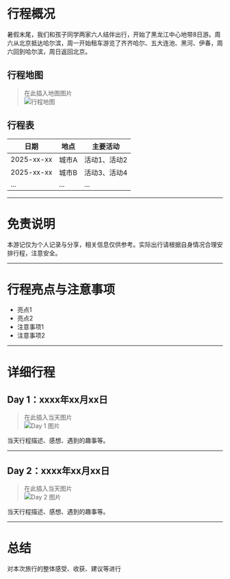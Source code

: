 # 行程概况

暑假末尾，我们和孩子同学两家六人结伴出行，开始了黑龙江中心地带8日游。周六从北京抵达哈尔滨，周一开始租车游览了齐齐哈尔、五大连池、黑河、伊春，周六回到哈尔滨，周日返回北京。

## 行程地图

> 在此插入地图图片  
![行程地图](./images/map.png)

## 行程表

| 日期       | 地点         | 主要活动           |
| ---------- | ------------ | ------------------ |
| 2025-xx-xx | 城市A        | 活动1、活动2       |
| 2025-xx-xx | 城市B        | 活动3、活动4       |
| ...        | ...          | ...                |

---

# 免责说明

本游记仅为个人记录与分享，相关信息仅供参考。实际出行请根据自身情况合理安排行程，注意安全。

---

# 行程亮点与注意事项

- 亮点1
- 亮点2
- 注意事项1
- 注意事项2

---

# 详细行程

## Day 1：xxxx年xx月xx日

> 在此插入当天图片  
![Day 1 图片](./images/day1.jpg)

当天行程描述、感想、遇到的趣事等。

---

## Day 2：xxxx年xx月xx日

> 在此插入当天图片  
![Day 2 图片](./images/day2.jpg)

当天行程描述、感想、遇到的趣事等。

---

<!-- 按需继续添加 Day 3、Day 4 ... -->

# 总结

对本次旅行的整体感受、收获、建议等进行